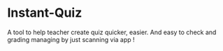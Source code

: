 # Instant-Quiz
A tool to help teacher create quiz quicker, easier. And easy to check and grading managing by just scanning via app !
